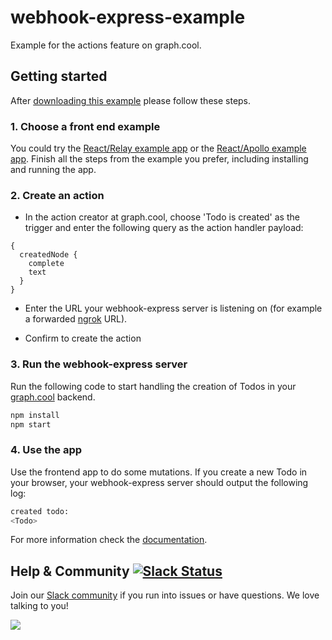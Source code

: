 # webhook-express-example
Example for the actions feature on graph.cool.

## Getting started
After [downloading this example](https://github.com/graphcool-examples/webhook-express-example/archive/master.zip) please follow these steps.

### 1. Choose a front end example
You could try the [React/Relay example app](https://github.com/graphcool-examples/react-relay-todo-example) or the [React/Apollo example app](https://github.com/graphcool-examples/react-apollo-todo-example). Finish all the steps from the example you prefer, including installing and running the app.

### 2. Create an action
* In the action creator at graph.cool, choose 'Todo is created' as the trigger and enter the following query as the action handler payload:
```grapqhl
{
  createdNode {
    complete
    text
  }
}
```

* Enter the URL your webhook-express server is listening on (for example a forwarded [ngrok](https://ngrok.com/) URL).

* Confirm to create the action

### 3. Run the webhook-express server
Run the following code to start handling the creation of Todos in your [graph.cool](http://graph.cool) backend.

```sh
npm install
npm start
```

### 4. Use the app
Use the frontend app to do some mutations. If you create a new Todo in your browser, your webhook-express server should output the following log:

```sh
created todo:
<Todo>
```

For more information check the [documentation](http://docs.graph.cool/).


## Help & Community [![Slack Status](https://slack.graph.cool/badge.svg)](https://slack.graph.cool)

Join our [Slack community](http://slack.graph.cool/) if you run into issues or have questions. We love talking to you!

![](http://i.imgur.com/5RHR6Ku.png)
